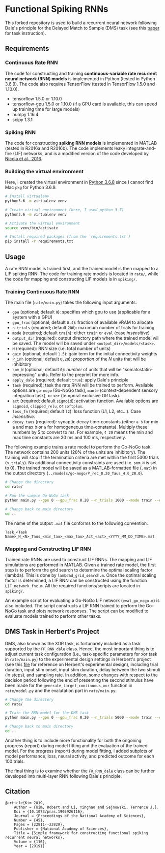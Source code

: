 # Functional Spiking RNNs

This forked repository is used to build a recurrent neural network following Dale's principle for the Delayed Match to Sample (DMS) task (see this [paper](https://www.sciencedirect.com/science/article/pii/S0896627320300611) for task instruction). 

## Requirements

### Continuous Rate RNN
The code for constructing and training **continuous-variable rate recurrent neural network (RNN) models** is implemented in Python (tested in Python 3.6.9). The code also requires TensorFlow (tested in TensorFlow 1.5.0 and 1.10.0). 

- tensorflow 1.5.0 or 1.10.0
- tensorflow-gpu 1.5.0 or 1.10.0 (if a GPU card is available, this can speed up training time for large models)
- numpy 1.16.4
- scipy 1.3.1

### Spiking RNN
The code for constructing **spiking RNN models** is implemented in MATLAB (tested in R2016a and R2016b). The code implements leaky integrate-and-fire (LIF) networks, and is a modified version of the code developed by [Nicola et al., 2016](https://senselab.med.yale.edu/modeldb/ShowModel.cshtml?model=190565&file=/NicolaClopath2017/#tabs-1).

### Building the virtual environment
Here, I created the virtual environment in [Python 3.6.8](https://www.python.org/downloads/release/python-368/) since I cannot find Mac `pkg` for Python 3.6.9.
```bash
# Install virtualenv
python3.6 -m virtualenv venv

# Create virtual environment (here, I used python 3.7)
python3.6 -m virtualenv venv

# Activate the virtual environment
source venv/bin/activate

# Install required packages (from the `requirements.txt`)
pip install -r requirements.txt
```

## Usage
A rate RNN model is trained first, and the trained model is then mapped to a LIF spiking RNN. The code for training rate models is located in `rate/`, while the code for mapping and constructing LIF models is in `spiking/`.

### Training Continuous Rate RNN

The main file (`rate/main.py`) takes the following input arguments:

- `gpu` (optional; default `0`): specifies which gpu to use (applicable for a system with a GPU)
- `gpu_frac` (optional; default `0.4`): fraction of available vRAM to allocate
- `n_trials` (required; default `200`): maximum number of trials for training
- `mode` (required; default `train`): either `train` or `eval` (case *insensitive*)
- `output_dir` (required): output directory path where the trained model will be saved. The model will be saved under `<output_dir>/models/<task>`.
- `N` (required): RNN size (i.e. total number of units)
- `gain` (optional; default `1.5`): gain term for the initial connectivity weights
- `P_inh` (optional; default `0.20`): *proportion* of the *N* units that will be inhibitory
- `som_N` (optional; default `0`): *number* of units that will be "somatostatin-expressing" units. Refer to the preprint for more info.
- `apply_dale` (required; default `true`): apply Dale's principle
- `task` (required): task the rate RNN will be trained to perform. Available options are `go-nogo` (Go-NoGo task), `mante` (context-dependent sensory integration task), or `xor` (temporal exclusive OR task). 
- `act` (required; default `sigmoid`): activation function. Available options are `sigmoid`, `clipped_relu`, or `softplus`.
- `loss_fn` (required; default `l2`): loss function (L1, L2, etc...). Case *insensitive*.
- `decay_taus` (required): synaptic decay time-constants (either `a b` for min a and max b or `a` for homogeneous time-constants). Multiply these numbers by 5 to convert to ms. For example, `4 20` means the min and max time constants are 20 ms and 100 ms, respectively.

The following example trains a rate model to perform the Go-NoGo task. The network contains 200 units (20% of the units are inhibitory). The training will stop if the termination criteria are met within the first 5000 trials (`n_trials`). No additional connectivity constraints are used (i.e. `som_N` is set to 0). The trained model will be saved as a MATLAB-formatted file (`.mat`) in the output directory (`../models/go-nogo/P_rec_0.20_Taus_4.0_20.0`).

```bash
# Change the directory
cd rate/

# Run the sample Go-NoGo task
python main.py --gpu 0 --gpu_frac 0.20 --n_trials 1000 --mode train --output_dir ../ --N 80 --P_inh 0.20 --som_N 0 --apply_dale True --gain 1.5 --task xor --act sigmoid --loss_fn l2 --decay_taus 4 20

# Change back to main directory
cd ..
```

The name of the output `.mat` file conforms to the following convention:

```
Task_<Task Name>_N_<N>_Taus_<min_tau>_<max_tau>_Act_<act>_<YYYY_MM_DD_TIME>.mat
```

### Mapping and Constructing LIF RNN
Trained rate RNNs are used to construct LIF RNNs. The mapping and LIF simulations are performed in MATLAB.
Given a trained rate model, the first step is to perform the grid search to determine the optimal scaling factor (lambda). This is done by `lambdad_grid_search.m`. Once the optimal scaling factor is determined, a LIF RNN can be constructed using the function `LIF_network_fnc.m`. All the required functions/scripts are located in `spiking/`.

An example script for evaluating a Go-NoGo LIF network (`eval_go_nogo.m`) is also included. The script constructs a LIF RNN trained to perform the Go-NoGo task and plots network responses. The script can be modified to evaluate models trained to perform other tasks.

## DMS Task in Herbert's Project
DMS, also known as the XOR task, is fortunarely included as a task supported by the `FR_RNN_dale` class. Hence, the most important thing is to adjust current task configuration (i.e., task-specific parameters for xor task in `rate/main.py`) to the experimental design settings in Herbert's project (see this [file](https://github.com/cty20010831/Bio_Neuro_Net_Premotor_Circuit/blob/main/original_code/softmax_recur_updated.py) for reference on Herbert's experimental design), including trial duration, input stim onset, input stim duration, delay between the two stimuli (in steps), and sampling rate. In addition, some changes with respect to the decision period following the end of presenting the second stimulus have been made for the `generate_target_continuous_xor` function in `rate/model.py` and the evalutation part in `rate/main.py`. 

```bash
# Change the directory
cd rate/

# Train the RNN model for the DMS task
python main.py --gpu 0 --gpu_frac 0.20 --n_trials 5000 --mode train --output_dir ../ --N 200 --P_inh 0.20 --som_N 0 --apply_dale True --gain 1.5 --task go-nogo --act clipped_relu --loss_fn l2 --decay_taus 5

# Change back to main directory
cd ..
```

Another thing is to include more functionality for both the ongoning progress (report) during model fitting and the evaluation of the trained model. For the progress (report) during model fitting, I added subplots of model performance, loss, neural activity, and predicted outcome for each 100 trials. 

The final thing is to examine whether the `FR_RNN_dale` class can be further developed into multi-layer RNN following Dale's principle. 

## Citation
```
@article{Kim_2019,
    Author = {Kim, Robert and Li, Yinghao and Sejnowski, Terrence J.},
    Doi = {10.1073/pnas.1905926116},
    Journal = {Proceedings of the National Academy of Sciences},
    Number = {45},
    Pages = {22811--22820},
    Publisher = {National Academy of Sciences},
    Title = {Simple framework for constructing functional spiking recurrent neural networks},
    Volume = {116},
    Year = {2019}}
```

